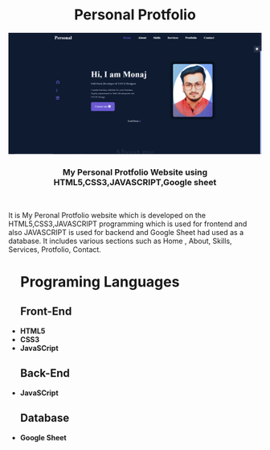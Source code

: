 <h1 align ="center">Personal Protfolio</h1>
<img src="cover.png">
 <h3  align ="center"><b>My Personal Protfolio Website using HTML5,CSS3,JAVASCRIPT,Google sheet</b></h3>
 <br>
<p>It is My Peronal Protfolio website which  is developed on the HTML5,CSS3,JAVASCRIPT programming which is used for frontend and also JAVASCRIPT is used for backend and  Google Sheet had used as a database. It includes various sections such as  Home , About, Skills, Services, Protfolio, Contact.</p>
<ul>
 <h1><b>Programing Languages<b></h1>
<h2><b>Front-End</b></h2>
<li>HTML5</li>
 <li>CSS3</li>
 <li>JavaSCript</li>
</ul>
<ul>
<h2><b> Back-End </b></h2>
 <li>JavaSCript</li>
</ul>
<ul>
<h2><b>Database</b></h2>
 <li>Google Sheet</li>
</ul>

